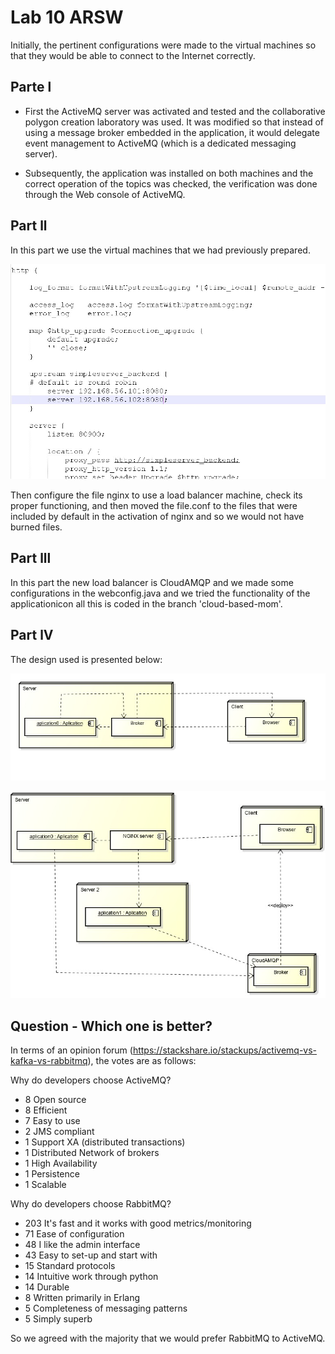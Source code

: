 
# Lab 10 ARSW

Initially, the pertinent configurations were made to the virtual machines so that they would be able to connect to the Internet correctly.

## Parte l
- First the ActiveMQ server was activated and tested and the collaborative polygon creation laboratory was used. It was modified so that instead of using a message broker embedded in the application, it would delegate event management to ActiveMQ (which is a dedicated messaging server).

- Subsequently, the application was installed on both machines and the correct operation of the topics was checked, the verification was done through the Web console of ActiveMQ.

## Part ll
In this part we use the virtual machines that we had previously prepared.

![foto](img/codigo.jpg)

Then configure the file nginx to use a load balancer machine, check its proper functioning, and then moved the file.conf to the files that were included by default in the activation of nginx and so we would not have burned files.

## Part lll

In this part the new load balancer is CloudAMQP and we made some configurations in the webconfig.java and we tried the functionality of the applicationicon all this is coded in the branch 'cloud-based-mom'.

## Part lV

The design used is presented below:

![foto](img/imagen2.jpg)

![foto](img/imagen1.jpg)

## Question - Which one is better?
In terms of an opinion forum (https://stackshare.io/stackups/activemq-vs-kafka-vs-rabbitmq), the votes are as follows:

Why do developers choose ActiveMQ?

- 8  Open source
- 8 Efficient    
- 7 Easy to use    
- 2 JMS compliant    
- 1 Support XA (distributed transactions)    
- 1 Distributed Network of brokers    
- 1 High Availability    
- 1 Persistence
- 1 Scalable

Why do developers choose RabbitMQ?

- 203  It's fast and it works with good metrics/monitoring    
- 71 Ease of configuration    
- 48 I like the admin interface    
- 43 Easy to set-up and start with    
- 15 Standard protocols    
- 14 Intuitive work through python    
- 14 Durable
- 8 Written primarily in Erlang    
- 5 Completeness of messaging patterns    
- 5 Simply superb

So we agreed with the majority that we would prefer RabbitMQ to ActiveMQ.
